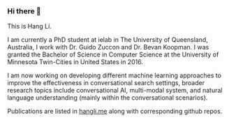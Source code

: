 ### Hi there 👋

This is Hang Li.

I am currently a PhD student at ielab in The University of Queensland, Australia, I work with Dr. Guido Zuccon and Dr. Bevan Koopman. I was granted the Bachelor of Science in Computer Science at the University of Minnesota Twin-Cities in United States in 2016.

I am now working on developing different machine learning approaches to improve the effectiveness in conversational search settings, broader research topics include conversational AI, multi-modal system, and natural language understanding (mainly within the conversational scenarios).

Publications are listed in [hangli.me](https://hangli.me) along with corresponding github repos.
